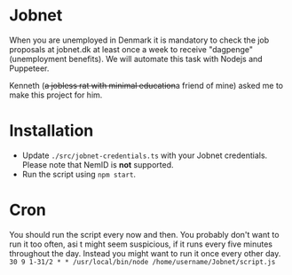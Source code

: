 # Jobnet
When you are unemployed in Denmark it is mandatory to check the job proposals at jobnet.dk at least once a week to receive "dagpenge" (unemployment benefits).
We will automate this task with Nodejs and Puppeteer.
 
Kenneth (~~a jobless rat with minimal education~~a friend of mine) asked me to make this project for him.

# Installation
* Update ```./src/jobnet-credentials.ts``` with your Jobnet credentials. Please note that NemID is **not** supported.
* Run the script using ```npm start```.

# Cron
You should run the script every now and then. You probably don't want to run it too often, asi t might seem suspicious, if it runs every five minutes throughout the day.
Instead you might want to run it once every other day.
```30 9 1-31/2 * * /usr/local/bin/node /home/username/Jobnet/script.js```
